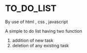 # TO_DO_LIST
By use of html , css , javascript

A simple to do list having two function
1) addition of new task
2) deletion of any existing task
